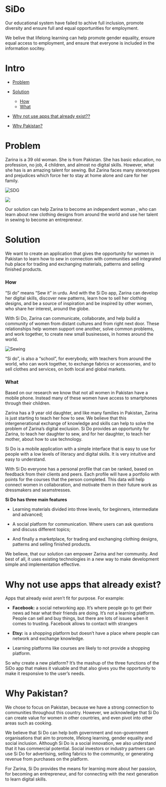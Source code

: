 # SiDo
Our educational system have failed to achive full inclusion, promote diversity and ensure full and equal opportunities for employment. 

We belive that lifelong learning can help promote gender equality, ensure equal access to employment, and ensure that everyone is included in the information socitey. 

# Intro

- [Problem](#Problem)

- [Solution](#Solution)
    - [How](#How)
    - [What](#What)
    
- [Why not use apps that already exist??](#Why-not-use-apps-that-already-exist)
- [Why Pakistan?](#Why-Pakistan)
    
# Problem 
Zarina is a 39 old woman. She is from Pakistan. She has basic education, no profession, no job, 4 children, and almost no digital skills. However, what she has is an amazing talent for sewing. But Zarina faces many stereotypes and prejudices which force her to stay at home alone and care for her family.

![SDG](https://github.com/alinkaZ/SiDo/blob/master/sdg.png)

<img src="https://media.gettyimages.com/photos/stack-of-books-picture-id157482029?s=612x612">

Our solution can help Zarina to become an independent woman , who can learn about new clothing designs from around the world and use her talent in sewing to become an entrepreneur. 
    
# Solution
We want to create an application that gives the opportunity for women in Pakistan to learn how to sew in connection with communities and integrated hub place for trading and exchanging materials, patterns and selling finished products.
    
### How
“Si do” means “Sew it” in urdu. And with the Si Do app, Zarina can develop her digital skills, discover new patterns, learn how to sell her clothing designs, and be a source of inspiration and be inspired by other women, who share her interest, around the globe.

With Si Do, Zarina can communicate, collaborate, and help build a community of women from distant cultures and from right next door. These relationships help women support one another, solve common problems, and work together, to create new small businesses, in homes around the world.

![Sewing](https://github.com/alinkaZ/SiDo/blob/master/Sewing.jpg)

“Si do”, is also a “school”, for everybody, with teachers from around the world, who can work together, to exchange fabrics or accessories, and to sell clothes and services, on both local and global markets. 

### What
Based on our research we know that not all women in Pakistan have a mobile phone. Instead many of these women have access to smartphones through their children.

Zarina has a 9 year old daughter, and like many families in Pakistan, Zarina is just starting to teach her how to sew. We believe that this intergenerational exchange of knowledge and skills can help to solve the problem of Zarina’s digital exclusion. Si Do provides an opportunity for Zarina, to teach her daughter to sew, and for her daughter, to teach her mother, about how to use technology. 

Si Do is a mobile application with a simple interface that is easy to use for people with a low levels of literacy and digital skills. It is very intuitive and easy to understand. 

With Si Do everyone has a personal profile that can be ranked, based on feedback from their clients and peers. Each profile will have a portfolio with points for the courses that the person completed. This data will help connect women in collaboration, and motivate them in their future work as dressmakers and seamstresses. 

**Si Do has three main features**
- Learning materials divided into three levels, for beginners, intermediate and advanced;

- A social platform for communication. Where users can ask questions and discuss different topics; 

- And finally a marketplace, for trading and exchanging clothing designs, patterns and selling finished products. 

We believe, that our solution can empower Zarina and her community. And best of all, it uses existing technologies in a new way to make development simple and implementation effective.

# Why not use apps that already exist?

Apps that already exist aren’t fit for purpose. For example:

- **Facebook:** a social networking app. It’s where people go to get their news ad hear what their friends are doing. It’s not a learning platform. People can sell and buy things, but there are lots of issues when it comes to trusting. Facebook allows to contact with strangers

- **Etsy:** is a shopping platform but doesn’t have a place where people can network and exchange knowledge.

- Learning platforms like courses are likely to not provide a shopping platform.

So why create a new platform? It’s the mashup of the three functions of the SiDo app that makes it valuable and that also gives you the opportunity to make it responsive to the user’s needs. 

# Why Pakistan?
We chose to focus on Pakistan, because we have a strong connection to communities throughout this country. However, we acknowledge that Si Do can create value for women in other countries, and even pivot into other areas such as cooking. 

We believe that Si Do can help both government and non-government organisations that aim to promote, lifelong learning, gender equality and social inclusion. Although Si Do is a social innovation, we also understand that it has commercial potential. Social investors or industry partners can use Si Do for advertising, selling fabrics to the community, or generating revenue from purchases on the platform. 

For Zarina, Si Do provides the means for learning more about her passion, for becoming an entrepreneur, and for connecting with the next generation to learn digital skills.


